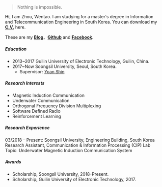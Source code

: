 

> Nothing is impossible.


Hi, I am Zhou, Wentao. I am studying for a master's degree in Information and Telecommunication Engineering in South Korea. You can download my [**C.V.**](https://drive.google.com/file/d/1S2R_JTLOyPbFp-3qUMbcPc4bE5DzzS_4/view?usp=sharing) here.

These are my [**Blog**](https://wentaozhou.cn)、[**Github**](http://github.com/zhouwt612) and [**Facebook**](https://www.facebook.com/zhouwentao612).

##### Education
- 2013~2017 Guilin University of Electronic Technology, Guilin, China.
- 2017~Now  Soongsil University, Seoul, South Korea.
  - Supervisor: [Yoan Shin](https://ieeexplore.ieee.org/author/37279496500)


##### Research Interests

- Magnetic Induction Communication
- Underwater Communication
- Orthogonal Frequency Division Multiplexing
- Software Defined Radio
- Reinforcement Learning

##### Research Experience

03/2018 – Present: Soongsil University, Engineering Building, South Korea <br>
Research Assistant, Communication & Information Processing (CIP) Lab <br>
Topic: Underwater Magnetic Induction Communication System

##### Awards

- Scholarship, Soongsil University, 2018-Present.
- Scholarship, Guilin University of Electronic Technology, 2017.
